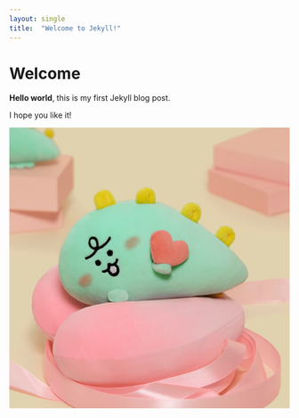 ```yaml
---
layout: single
title:  "Welcome to Jekyll!"
---
```



# Welcome

**Hello world**, this is my first Jekyll blog post.

I hope you like it! 

![images](../images/2022-07-07-first-posting/slack.png)